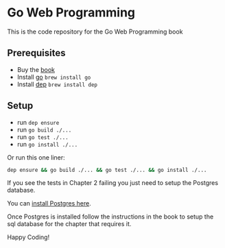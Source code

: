 # Go Web Programming

This is the code repository for the Go Web Programming book

## Prerequisites

- Buy the [book](https://www.manning.com/books/go-web-programming)
- Install [go](https://golang.org/) `brew install go`
- Install [dep](https://github.com/golang/dep) `brew install dep`

## Setup
- run `dep ensure`
- run `go build ./...`
- run `go test ./...`
- run `go install ./...`

Or run this one liner:

``` bash
dep ensure && go build ./... && go test ./... && go install ./...
```

If you see the tests in Chapter 2 failing you just need to setup the Postgres database.

You can [install Postgres here](https://www.postgresql.org/download/).

Once Postgres is installed follow the instructions in the book to setup the sql database for the chapter that requires it.

Happy Coding!